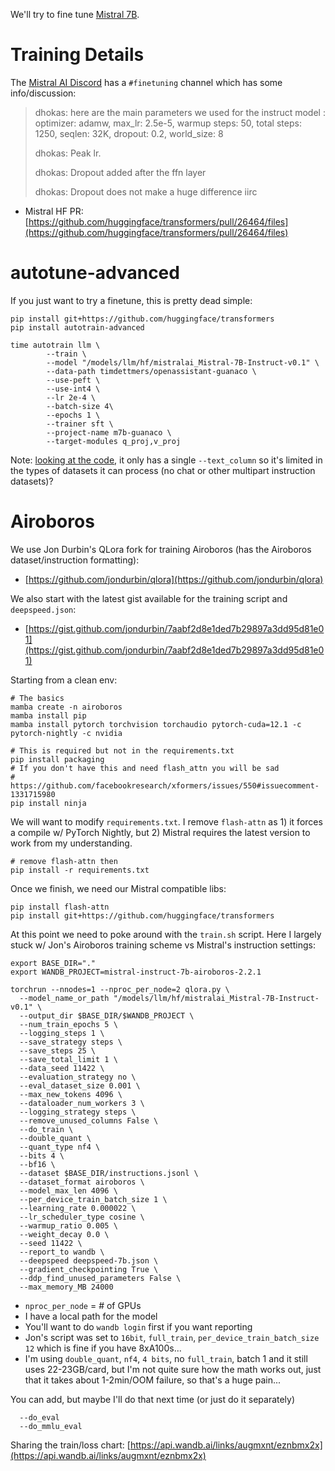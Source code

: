 We'll try to fine tune [Mistral 7B](https://mistral.ai/news/announcing-mistral-7b/
).

# Training Details
The [Mistral AI Discord](https://discord.gg/mistralai) has a `#finetuning` channel which has some info/discussion:

> dhokas: here are the main parameters we used for the instruct model :
optimizer: adamw, max_lr: 2.5e-5, warmup steps: 50, total steps: 1250, seqlen: 32K, dropout: 0.2, world_size: 8
>
> dhokas: Peak lr.
>
> dhokas: Dropout added after the ffn layer
>
> dhokas: Dropout does not make a huge difference iirc

* Mistral HF PR: [https://github.com/huggingface/transformers/pull/26464/files](https://github.com/huggingface/transformers/pull/26464/files)


# autotune-advanced
If you just want to try a finetune, this is pretty dead simple:
```
pip install git+https://github.com/huggingface/transformers
pip install autotrain-advanced

time autotrain llm \
        --train \
        --model "/models/llm/hf/mistralai_Mistral-7B-Instruct-v0.1" \
        --data-path timdettmers/openassistant-guanaco \
        --use-peft \
        --use-int4 \
        --lr 2e-4 \
        --batch-size 4\
        --epochs 1 \
        --trainer sft \
        --project-name m7b-guanaco \
        --target-modules q_proj,v_proj
```

Note: [looking at the code](https://github.com/huggingface/autotrain-advanced/blob/4ef5f411158867c56ea2d1ef7bb43e5fb588be43/src/autotrain/cli/run_llm.py#L63C18-L63C18), it only has a single `--text_column` so it's limited in the types of datasets it can process (no chat or other multipart instruction datasets)?



# Airoboros
We use Jon Durbin's QLora fork for training Airoboros (has the Airoboros dataset/instruction formatting):
* [https://github.com/jondurbin/qlora](https://github.com/jondurbin/qlora)

We also start with the latest gist available for the training script and `deepspeed.json`:
* [https://gist.github.com/jondurbin/7aabf2d8e1ded7b29897a3dd95d81e01](https://gist.github.com/jondurbin/7aabf2d8e1ded7b29897a3dd95d81e01)

Starting from a clean env:
```
# The basics
mamba create -n airoboros
mamba install pip
mamba install pytorch torchvision torchaudio pytorch-cuda=12.1 -c pytorch-nightly -c nvidia

# This is required but not in the requirements.txt
pip install packaging
# If you don't have this and need flash_attn you will be sad
# https://github.com/facebookresearch/xformers/issues/550#issuecomment-1331715980
pip install ninja
```

We will want to modify `requirements.txt`. I remove `flash-attn` as 1) it forces a compile w/ PyTorch Nightly, but 2) Mistral requires the latest version to work from my understanding.
```
# remove flash-attn then
pip install -r requirements.txt
```

Once we finish, we need our Mistral compatible libs:
```
pip install flash-attn
pip install git+https://github.com/huggingface/transformers
```

At this point we need to poke around with the `train.sh` script. Here I largely stuck w/ Jon's Airoboros training scheme vs Mistral's instruction settings:
```
export BASE_DIR="."
export WANDB_PROJECT=mistral-instruct-7b-airoboros-2.2.1

torchrun --nnodes=1 --nproc_per_node=2 qlora.py \
  --model_name_or_path "/models/llm/hf/mistralai_Mistral-7B-Instruct-v0.1" \
  --output_dir $BASE_DIR/$WANDB_PROJECT \
  --num_train_epochs 5 \
  --logging_steps 1 \
  --save_strategy steps \
  --save_steps 25 \
  --save_total_limit 1 \
  --data_seed 11422 \
  --evaluation_strategy no \
  --eval_dataset_size 0.001 \
  --max_new_tokens 4096 \
  --dataloader_num_workers 3 \
  --logging_strategy steps \
  --remove_unused_columns False \
  --do_train \
  --double_quant \
  --quant_type nf4 \
  --bits 4 \
  --bf16 \
  --dataset $BASE_DIR/instructions.jsonl \
  --dataset_format airoboros \
  --model_max_len 4096 \
  --per_device_train_batch_size 1 \
  --learning_rate 0.000022 \
  --lr_scheduler_type cosine \
  --warmup_ratio 0.005 \
  --weight_decay 0.0 \
  --seed 11422 \
  --report_to wandb \
  --deepspeed deepspeed-7b.json \
  --gradient_checkpointing True \
  --ddp_find_unused_parameters False \
  --max_memory_MB 24000
```
* `nproc_per_node` = # of GPUs
* I have a local path for the model
* You'll want to do `wandb login` first if you want reporting
* Jon's script was set to `16bit`, `full_train`, `per_device_train_batch_size 12` which is fine if you have 8xA100s...
* I'm using `double_quant`, `nf4`, `4 bits`, no `full_train`, batch 1 and it still uses 22-23GB/card, but I'm not quite sure how the math works out, just that it takes about 1-2min/OOM failure, so that's a huge pain...

You can add, but maybe I'll do that next time (or just do it separately)
```
  --do_eval
  --do_mmlu_eval
```

Sharing the train/loss chart: [https://api.wandb.ai/links/augmxnt/eznbmx2x](https://api.wandb.ai/links/augmxnt/eznbmx2x)